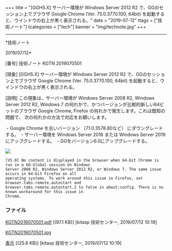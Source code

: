 ﻿+++
title = "[GGH5.X] サーバー環境が Windows Server 2012 R2 で、GGのセッション上でブラウザ Google Chrome (Ver. 75.0.3770.100, 64bit) を起動すると、ウインドウの右上が黒く表示される。"
date = "2019-07-12"
ttags = ["技術ノート"]
tcategories = ["tech"]
banner = "img/technote.jpg"
+++

-----------------------------------------------------------------------------------------------------------------------------

*技術ノート

2019/07/12*


[番号]
技術ノート KGTN 2019070501

[現象]
[GGH5.X] サーバー環境が Windows Server 2012 R2
で、GGのセッション上でブラウザ Google Chrome (Ver. 75.0.3770.100, 64bit)
を起動すると、ウインドウの右上が黒く表示される。

[説明]
この現象は、サーバー環境が Windows Server 2008 R2, Windows Server 2012
R2, Windows 7 の何れかで、かつバージョンが比較的新しい64ビットのブラウザ
Google Chrome, Firefox の何れかで発生します。これは既知の問題で、
次の何れかの方法で対応をお願いします。

・Google Chrome を古いバージョン （71.0.3578.80など）
にダウングレードする。
・サーバー環境を Windows Server 2016 または Windows Server 2019
にアップグレードする。
・GGをバージョン6.0にアップグレードする。

![](http://techreport.kitasp.net/attachments/download/4321/KGTN2019070501.jpg)

    [V5.0] No content is displayed in the browser when 64-bit Chrome is run in a GO-Global session on Windows
    Server 2008 R2, Windows Server 2012 R2, or Windows 7. The same issue occurs in 64-bit Firefox on all
    operating systems. To work around this issue in Firefox, set browser.tabs.remote.autostart and
    browser.tabs.remote.autostart.2 to false in about:config. There is no known workaround for this issue in
    Chrome.


### ファイル

 
 


[KGTN2019070501.pdf](http://techreport.kitasp.net/attachments/download/4320/KGTN2019070501.pdf)
 [(97.1 KB)] [kitasp 技術センター, 2019/07/12
10:19]

[KGTN2019070501.jpg](http://techreport.kitasp.net/attachments/download/4321/KGTN2019070501.jpg)

[表示](http://techreport.kitasp.net/attachments/4321/KGTN2019070501.jpg "表示")
 [(25.8 KB)] [kitasp 技術センター, 2019/07/12
10:19]


 


 

